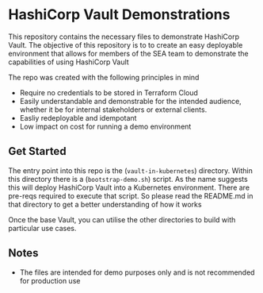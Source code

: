 # HashiCorp Vault Demonstrations

This repository contains the necessary files to demonstrate HashiCorp Vault. 
The objective of this repository is to to create an easy deployable environment
that allows for members of the SEA team to demonstrate the capabilities of using 
HashiCorp Vault

The repo was created with the following principles in mind

- Require no credentials to be stored in Terraform Cloud
- Easily understandable and demonstrable for the intended audience, 
  whether it be for internal stakeholders or external clients.
- Easliy redeployable and idempotant
- Low impact on cost for running a demo environment

## Get Started
The entry point into this repo is the (`vault-in-kubernetes`) directory.
Within this directory there is a (`bootstrap-demo.sh`) script. 
As the name suggests this will deploy HashiCorp Vault into a Kubernetes environment.
There are pre-reqs required to execute that script. So please read the README.md 
in that directory to get a better understanding of how it works

 Once the base Vault, you can utilise the other directories to build with particular use cases.

## Notes
* The files are intended for demo purposes only and is not recommended for production use